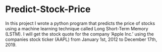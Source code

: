 # Predict-Stock-Price

In this project I wrote a python program that predicts the price of stocks using a machine learning technique called Long Short-Term Memory (LSTM).
I will get the stock quote for the company ‘Apple Inc.’ using the companies stock ticker (AAPL) from January 1st, 2012 to December 17th, 2019.
